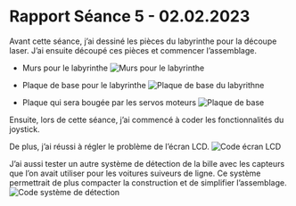 # Rapport Séance 5 - 02.02.2023

Avant cette séance, j’ai dessiné les pièces du labyrinthe pour la découpe laser. 
J’ai ensuite découpé ces pièces et commencer l’assemblage.
- Murs pour le labyrinthe
![Murs pour le labyrinthe]()

- Plaque de base pour le labyrinthe
![Plaque de base du labyrithne]()

- Plaque qui sera bougée par les servos moteurs
![Plaque de base]()

Ensuite, lors de cette séance, j’ai commencé à coder les fonctionnalités du joystick.
![]()

De plus, j’ai réussi à régler le problème de l’écran LCD. 
![Code écran LCD]()

J’ai aussi tester un autre système de détection de la bille avec les capteurs que l’on avait utiliser pour les voitures suiveurs de ligne. Ce système permettrait de plus compacter la construction et de simplifier l’assemblage.
![Code système de détection]()



